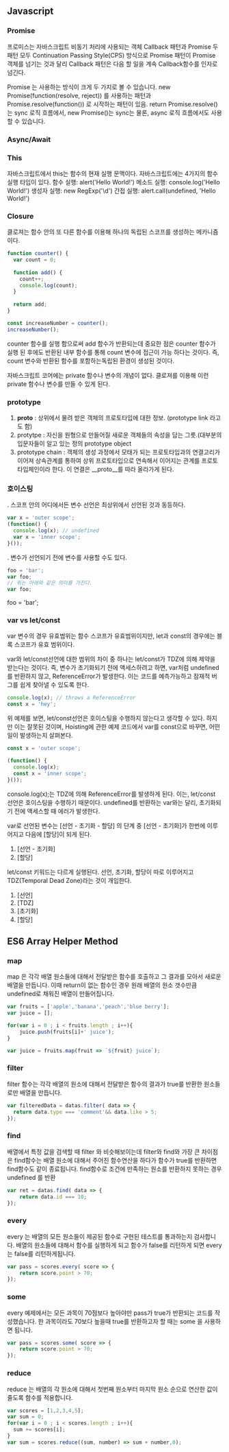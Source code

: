 
## Javascript

### Promise
프로미스는 자바스크립트 비동기 처리에 사용되는 객체
Callback 패턴과 Promise 두 패턴 모두 Continuation Passing Style(CPS) 방식으로 Promise 패턴이 Promise 객체를 넘기는 것과 달리 Callback 패턴은 다음 할 일을 계속 Callback함수를 인자로 넘긴다. 

Promise 는 사용하는 방식이 크게 두 가지로 볼 수 있습니다. new Promise(function(resolve, reject)) 를 사용하는 패턴과 Promise.resolve(function()) 로 시작하는 패턴이 있음.
return Promise.resolve()는 sync 로직 흐름에서, new Promise()는 sync는 물론, async 로직 흐름에서도 사용할 수 있습니다.

### Async/Await


### This
자바스크립트에서 this는 함수의 현재 실행 문맥이다. 자바스크립트에는 4가지의 함수 실행 타입이 있다.
함수 실행: alert('Hello World!')
메소드 실행: console.log('Hello World!')
생성자 실행: new RegExp('\d')
간접 실행: alert.call(undefined, 'Hello World!')

### Closure
클로져는 함수 안의 또 다른 함수를 이용해 하나의 독립된 스코프를 생성하는 메카니즘이다.

``` javascript
function counter() {
  var count = 0;
  
  function add() {
    count++;
    console.log(count);
  }
  
  return add;
}

const increaseNumber = counter();
increaseNumber();
```
counter 함수를 실행 함으로써 add 함수가 반환되는데 중요한 점은 counter 함수가 실행 된 후에도 반환된 내부 함수를 통해 count 변수에 접근이 가능 하다는 것이다. 즉, count 변수와 반환된 함수를 포함하는독립된 환경이 생성된 것이다.

자바스크립트 코어에는 private 함수나 변수의 개념이 없다. 클로져를 이용해 이런 private 함수나 변수를 만들 수 있게 된다.

### prototype

1. __proto__ : 상위에서 물려 받은 객체의 프로토타입에 대한 정보. (prototype link 라고도 함)
2. protytpe : 자신을 원형으로 만들어질 새로운 객체들의 속성을 담는 그릇.(대부분의 입문자들이 알고 있는 정의 prototype object
3. prototype chain : 객체의 생성 과정에서 모태가 되는 프로토타입과의 연결고리가 이어져 상속관계를 통하여 상위 프로토타입으로 연속해서 이어지는 관계를 프로토타입체인이라 한다. 이 연결은 __proto__를 따라 올라가게 된다.

### 호이스팅
. 스코프 안의 어디에서든 변수 선언은 최상위에서 선언된 것과 동등하다.

``` javascript
var x = 'outer scope';
(function() {
  console.log(x); // undefined
  var x = 'inner scope';
}());
```

. 변수가 선언되기 전에 변수를 사용할 수도 있다.

``` javascript
foo = 'bar';
var foo;
// 위는 아래와 같은 의미를 가진다.
var foo;
```
foo = 'bar';

### var vs let/const
var 변수의 경우 유효범위는 함수 스코프가 유효범위이지만, let과 const의 경우에는 블록 스코프가 유효 범위이다.

var와 let/const선언에 대한 범위의 차이 중 하나는 let/const가 TDZ에 의해 제약을 받는다는 것이다.
즉, 변수가 초기화되기 전에 액세스하려고 하면, var처럼 undefined를 반환하지 않고, ReferenceError가 발생한다. 이는 코드를 예측가능하고 잠재적 버그를 쉽게 찾아낼 수 있도록 한다.
``` javascript
console.log(x); // throws a ReferenceError
const x = 'hey';
```
위 예제를 보면, let/const선언은 호이스팅을 수행하지 않는다고 생각할 수 있다.
하지만 이는 잘못된 것이며, Hoisting에 관한 예제 코드에서 var를 const으로 바꾸면, 어떤 일이 발생하는지 살펴본다.
``` javascript
const x = 'outer scope';

(function() {
  console.log(x);
  const x = 'inner scope';
}());
```
console.log(x);는 TDZ에 의해 ReferenceError를 발생하게 된다.
이는, let/const 선언은 호이스팅을 수행하기 때문이다.
undefined를 반환하는 var와는 달리, 초기화되기 전에 액세스할 때 에러가 발생한다.

var로 선언된 변수는
[선언 - 초기화 - 할당] 의 단계 중
[선언 - 초기화]가 한번에 이루어지고 다음에 [할당]이 되게 된다.

1. [선언 - 초기화]
2. [할당]

let/const 키워드는 다르게 실행된다.
선언, 초기화, 할당이 따로 이루어지고 TDZ(Temporal Dead Zone)라는 것이 개입한다.

1. [선언] 
2. [TDZ]
3. [초기화]
4. [할당]


## ES6 Array Helper Method
### map
map 은 각각 배열 원소들에 대해서 전달받은 함수를 호출하고 그 결과를 모아서 새로운 배열을 만듭니다. 이때 return이 없는 함수인 경우 원래 배열의 원소 갯수만큼 undefined로 채워진 배열이 만들어집니다.
```javascript
var fruits = ['apple','banana','peach','blue berry'];
var juice = [];

for(var i = 0 ; i < fruits.length ; i++){
	juice.push(fruits[i]+' juice');
}

var juice = fruits.map(fruit => `${fruit} juice`);
```
### filter
filter 함수는 각각 배열의 원소에 대해서 전달받은 함수의 결과가 true를 반환한 원소들로만 배열을 만듭니다.
``` javascript
var filteredData = datas.filter( data => {
  return data.type === 'comment'&& data.like > 5;
});
```
### find
배열에서 특정 값을 검색할 때 
filter 와 비슷해보이는데 filter와 find와 가장 큰 차이점은 find함수는 배열 원소에 대해서 주어진 함수연산을 하다가 함수가 true를 반환하면 find함수도 같이 종료됩니다. 
find함수로 조건에 만족하는 원소를 반환하지 못하는 경우 undefined 를 반환
``` javascript
var ret = datas.find( data => {
	return data.id === 10;
});
```
### every
every 는 배열의 모든 원소들이 제공된 함수로 구현된 테스트를 통과하는지 검사합니다. 배열의 원소들에 대해서 함수를 실행하게 되고 함수가 false를 리턴하게 되면 every는 false를 리턴하게됩니다.
``` javascript
var pass = scores.every( score => {
	return score.point > 70;
});
```
### some
every 예제에서는 모든 과목이 70점보다 높아야만 pass가 true가 반환되는 코드를 작성했습니다. 한 과목이라도 70보다 높을때 true를 반환하고자 할 때는 some 을 사용하면 됩니다.
``` javascript
var pass = scores.some( score => {
	return score.point > 70;
});
```

### reduce
reduce 는 배열의 각 원소에 대해서 첫번째 원소부터 마지막 원소 순으로 연산한 값이 줄도록 함수를 적용합니다.
``` javascript
var scores = [1,2,3,4,5];
var sum = 0;
for(var i = 0 ; i < scores.length ; i++){
  sum += scores[i];
}
var sum = scores.reduce((sum, number) => sum + number,0);
```
